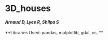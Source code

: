 # 3D_houses

#### _Arnaud D, Lyes R, Shilpa S_

**Libraries Used: pandas, matplotlib, gdal, os,  **

